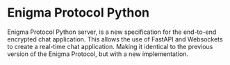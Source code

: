 # Enigma Protocol Python

Enigma Protocol Python server, is a new specification for the end-to-end encrypted chat application. This allows the use of FastAPI and Websockets to create a real-time chat application. Making it identical to the previous version of the Enigma Protocol, but with a new implementation.
